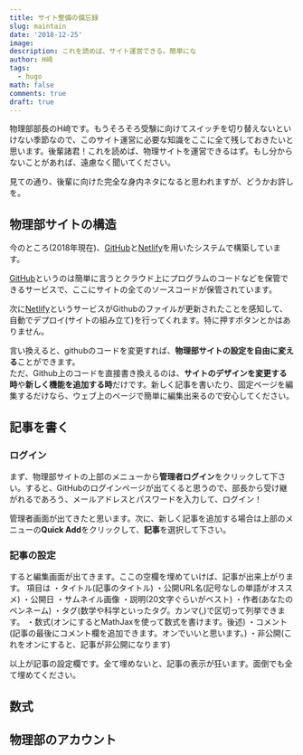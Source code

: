 ```yaml
---
title: サイト整備の備忘録
slug: maintain
date: '2018-12-25'
image: 
description: これを読めば、サイト運営できる。簡単にな
author: H﨑
tags:
  - hugo
math: false
comments: true
draft: true
---
```


物理部部長のH﨑です。もうそろそろ受験に向けてスイッチを切り替えないといけない季節なので、このサイト運営に必要な知識をここに全て残しておきたいと思います。後輩諸君！これを読めば、物理サイトを運営できるはず。もし分からないことがあれば、遠慮なく聞いてください。

見ての通り、後輩に向けた完全な身内ネタになると思われますが、どうかお許しを。

## 物理部サイトの構造

今のところ(2018年現在)、[GitHub](https://github.com/koyophysics/web)と[Netlify](https://app.netlify.com/sites/koyophy/overview)を用いたシステムで構築しています。

[GitHub](https://github.com/koyophysics/web)というのは簡単に言うとクラウド上にプログラムのコードなどを保管できるサービスで、ここにサイトの全てのソースコードが保管されています。

次に[Netlify](https://app.netlify.com/sites/koyophy/overview)というサービスがGithubのファイルが更新されたことを感知して、自動でデプロイ(サイトの組み立て)を行ってくれます。特に押すボタンとかはありません。

言い換えると、githubのコードを変更すれば、**物理部サイトの設定を自由に変える**ことができます。  
ただ、Github上のコードを直接書き換えるのは、**サイトのデザインを変更する時**や**新しく機能を追加する時**だけです。新しく記事を書いたり、固定ページを編集するだけなら、ウェブ上のページで簡単に編集出来るので安心してください。

## 記事を書く

### ログイン
まず、物理部サイトの上部のメニューから**管理者ログイン**をクリックして下さい。すると、GitHubのログインページが出てくると思うので、部長から受け継がれるであろう、メールアドレスとパスワードを入力して、ログイン！

管理者画面が出てきたと思います。次に、新しく記事を追加する場合は上部のメニューの**Quick Add**をクリックして、**記事**を選択して下さい。

### 記事の設定

すると編集画面が出てきます。ここの空欄を埋めていけば、記事が出来上がります。
項目は
・タイトル(記事のタイトル)
・公開URL名(記号なしの単語がオススメ)
・公開日
・サムネイル画像
・説明(20文字ぐらいがベスト)
・作者(あなたのペンネーム)
・タグ(数学や科学といったタグ。カンマ(,)で区切って列挙できます。
・数式(オンにするとMathJaxを使って数式を書けます。後述)
・コメント(記事の最後にコメント欄を追加できます。オンでいいと思います。)
・非公開(これをオンにすると、記事が非公開になります)

以上が記事の設定欄です。全て埋めないと、記事の表示が狂います。面倒でも全て埋めてください。

###


## 数式

## 物理部のアカウント
